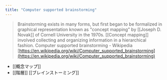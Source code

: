 ```yaml
---
title: "Computer supported brainstorming"
---
```


> Brainstorming exists in many forms, but first began to be formalized in graphical representation known as "concept mapping" by [[Joseph D. Novak]] of Cornell University in the 1970s. [[Concept mapping]] involved collecting and organizing information in a hierarchical fashion.
Computer supported brainstorming - Wikipedia
[https://en.wikipedia.org/wiki/Computer_supported_brainstorming](https://en.wikipedia.org/wiki/Computer_supported_brainstorming)

- [[概念マップ]]
- [[階層]]
[[ブレインストーミング]]
